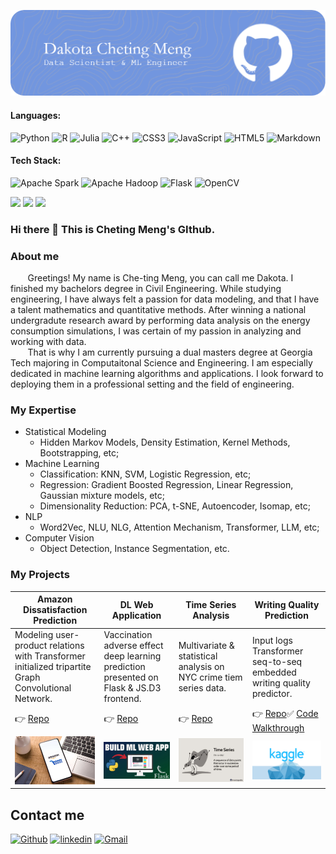 
![banner](git_header.png)

#### Languages:
![Python](https://img.shields.io/badge/python-3670A0?style=for-the-badge&logo=python&logoColor=ffdd54)
![R](https://img.shields.io/badge/r-%23276DC3.svg?style=for-the-badge&logo=r&logoColor=white)
![Julia](https://img.shields.io/badge/-Julia-9558B2?style=for-the-badge&logo=julia&logoColor=white)
![C++](https://img.shields.io/badge/c++-%2300599C.svg?style=for-the-badge&logo=c%2B%2B&logoColor=white)
![CSS3](https://img.shields.io/badge/css3-%231572B6.svg?style=for-the-badge&logo=css3&logoColor=white)
![JavaScript](https://img.shields.io/badge/javascript-%23323330.svg?style=for-the-badge&logo=javascript&logoColor=%23F7DF1E)
![HTML5](https://img.shields.io/badge/html5-%23E34F26.svg?style=for-the-badge&logo=html5&logoColor=white)
![Markdown](https://img.shields.io/badge/markdown-%23000000.svg?style=for-the-badge&logo=markdown&logoColor=white)
#### Tech Stack:
![Apache Spark](https://img.shields.io/badge/Apache%20Spark-FDEE21?style=flat-square&logo=apachespark&logoColor=black)
![Apache Hadoop](https://img.shields.io/badge/Apache%20Hadoop-66CCFF?style=for-the-badge&logo=apachehadoop&logoColor=black)
![Flask](https://img.shields.io/badge/flask-%23000.svg?style=for-the-badge&logo=flask&logoColor=white)
![OpenCV](https://img.shields.io/badge/opencv-%23white.svg?style=for-the-badge&logo=opencv&logoColor=white)

<!--
<div style="text-align: center">
  <img src="https://github-readme-stats.vercel.app/api?username=PsyDak-Meng&count_private=true&show_icons=true&theme=prussian" width="400">
<br />
  <img src="https://github-readme-stats.vercel.app/api/top-langs/?username=PsyDak-Meng&hide=php&title_color=ffffff&text_color=c9cacc&icon_color=4AB197&bg_color=1A2B34" />
</div>
-->

![](http://github-profile-summary-cards.vercel.app/api/cards/profile-details?username=PsyDak-Meng&theme=nord_bright)
![](http://github-profile-summary-cards.vercel.app/api/cards/most-commit-language?username=PsyDak-Meng&theme=nord_bright)      ![](http://github-profile-summary-cards.vercel.app/api/cards/stats?username=PsyDak-Meng&theme=nord_bright)


### Hi there 👋 This is Cheting Meng's GIthub.

### About me
&nbsp;&nbsp;&nbsp;&nbsp;&nbsp;&nbsp;
Greetings! My name is Che-ting Meng, you can call me Dakota. I finished my bachelors degree in Civil Engineering. While studying engineering, I have always felt a passion for data modeling, and that I have a talent mathematics and quantitative methods. After winning a national undergradute research award by performing data analysis on the energy consumption simulations, I was certain of my passion in analyzing and working with data.
<br>&nbsp;&nbsp;&nbsp;&nbsp;&nbsp;&nbsp;
That is why I am currently pursuing a dual masters degree at Georgia Tech majoring in Computaitonal Science and Engineering. I am especially dedicated in machine learning algorithms and applications. I look forward to deploying them in a professional setting and the field of engineering.
### My Expertise
- Statistical Modeling
  -  Hidden Markov Models, Density Estimation, Kernel Methods, Bootstrapping, etc;
- Machine Learning
  - Classification: KNN, SVM, Logistic Regression, etc;
  - Regression: Gradient Boosted Regression, Linear Regression, Gaussian mixture models, etc;
  - Dimensionality Reduction: PCA, t-SNE, Autoencoder, Isomap, etc;
- NLP
  -  Word2Vec, NLU, NLG, Attention Mechanism, Transformer, LLM, etc;
- Computer Vision
  -  Object Detection, Instance Segmentation, etc.

### My Projects
Amazon Dissatisfaction Prediction | DL Web Application | Time Series Analysis | Writing Quality Prediction
-------------- | ----------------- | -------------------- | ---------------------
Modeling user-product relations with Transformer initialized tripartite Graph Convolutional Network. | Vaccination adverse effect deep learning prediction presented on Flask & JS.D3 frontend. | Multivariate & statistical analysis on NYC crime tiem series data. | Input logs Transformer seq-to-seq embedded writing quality predictor.
👉 [Repo](https://github.com/PsyDak-Meng/Amazon-Dissatisfaction-Prediction) | 👉 [Repo](https://github.com/PsyDak-Meng/VAE_Insight) | 👉 [Repo](https://www.creative-tim.com/product/soft-ui-react-native) | 👉 [Repo](https://github.com/PsyDak-Meng/Writing_P2Q)✅ [Code Walkthrough](https://demos.creative-tim.com/material-kit/index.html) | ✅ [Code Walkthrough](https://demos.creative-tim.com/soft-ui-dashboard/pages/dashboard.html) | ✅ [Code Walkthrough](https://demos.creative-tim.com/soft-ui-react-native/) | ✅ [Code Walkthrough](https://www.creative-tim.com/learning-lab/tailwind-starter-kit/presentation)
![Material Kit 2](Amazon.jpg) | ![Soft UI Dashboard](DLwebapp.jpg) | ![Soft UI React Native](ts.jpg)| ![Tailwind Starter Kit](kaggle.png)

<!--
✅ [Code Walkthrough](https://demos.creative-tim.com/material-kit/index.html) | ✅ [Code Walkthrough](https://demos.creative-tim.com/soft-ui-dashboard/pages/dashboard.html) | ✅ [Code Walkthrough](https://demos.creative-tim.com/soft-ui-react-native/) | ✅ [Code Walkthrough](https://www.creative-tim.com/learning-lab/tailwind-starter-kit/presentation)
![Material Kit 2](Amazon.jpg) | ![Soft UI Dashboard](DLwebapp.jpg) | ![Soft UI React Native](ts.jpg)| ![Tailwind Starter Kit](kaggle.png)
-->

## Contact me

[<img alt="Github" src="https://img.shields.io/badge/GitHub-%2312100E.svg?&style=for-the-badge&logo=Github&logoColor=white" />]([https://github.com/creativetimofficial](https://github.com/PsyDak-Meng))  [<img alt="linkedin" src="https://img.shields.io/badge/linkedin-%230077B5.svg?&style=for-the-badge&logo=linkedin&logoColor=white" />](https://www.linkedin.com/in/creative-tim-1b54778b) [<img alt="Gmail" src="https://img.shields.io/badge/Gmail-D14836?style=for-the-badge&logo=gmail&logoColor=white" />](dakotameng@gmail.com)

<!--
**PsyDak-Meng/PsyDak-Meng** is a ✨ _special_ ✨ repository because its `README.md` (this file) appears on your GitHub profile.

Here are some ideas to get you started:

- 🔭 I’m currently working on ...
- 🌱 I’m currently learning ...
- 👯 I’m looking to collaborate on ...
- 🤔 I’m looking for help with ...
- 💬 Ask me about ...
- 📫 How to reach me: ...
- 😄 Pronouns: ...
- ⚡ Fun fact: ...
-->

